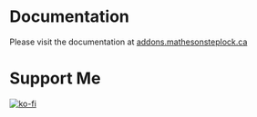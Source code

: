 # Documentation

Please visit the documentation at [addons.mathesonsteplock.ca](https://addons.mathesonsteplock.ca/docs/addons/amcrest2mqtt/basic-config)

# Support Me

[![ko-fi](https://ko-fi.com/img/githubbutton_sm.svg)](https://ko-fi.com/mathesonsteplock)